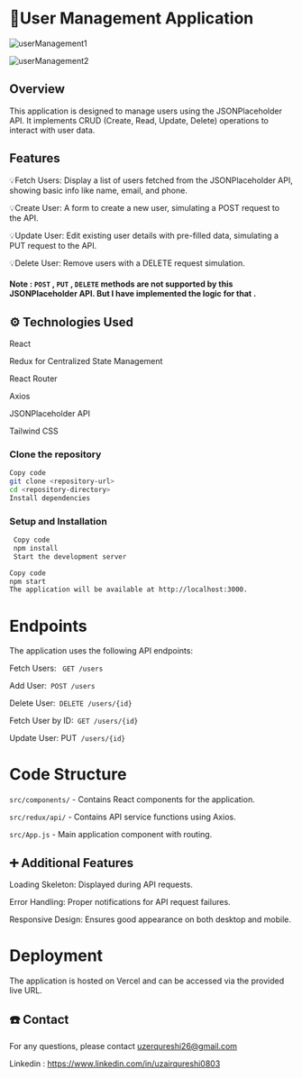# 👤User Management Application

![userManagement1](https://github.com/user-attachments/assets/eaf29120-8f84-4fe4-a2a2-778320adb948)

![userManagement2](https://github.com/user-attachments/assets/b9a9c85f-ba69-4480-9cb9-4a06aacc79ac)

## Overview
This application is designed to manage users using the JSONPlaceholder API. It implements CRUD (Create, Read, Update, Delete) operations to interact with user data.

## Features
💡Fetch Users: Display a list of users fetched from the JSONPlaceholder API, showing basic info like name, email, and phone.

💡Create User: A form to create a new user, simulating a POST request to the API.

💡Update User: Edit existing user details with pre-filled data, simulating a PUT request to the API.

💡Delete User: Remove users with a DELETE request simulation.

#### Note : `POST` , `PUT` , `DELETE` methods are not supported by this JSONPlaceholder API. But I have implemented the logic for that . 

## ⚙️ Technologies Used
React

Redux for Centralized State Management

React Router

Axios

JSONPlaceholder API

Tailwind CSS 

### Clone the repository

```bash
Copy code
git clone <repository-url>
cd <repository-directory>
Install dependencies
```
### Setup and Installation
```bash
 Copy code
 npm install
 Start the development server
```

```bash
Copy code
npm start
The application will be available at http://localhost:3000.
```

# Endpoints
The application uses the following API endpoints:

Fetch Users: ` GET /users`

Add User:` POST /users`

Delete User:` DELETE /users/{id}`

Fetch User by ID:` GET /users/{id}`

Update User: PUT` /users/{id}`

# Code Structure

`src/components/` - Contains React components for the application.

`src/redux/api/` - Contains API service functions using Axios.

`src/App.js` - Main application component with routing.

## ➕ Additional Features

Loading Skeleton: Displayed during API requests.

Error Handling: Proper notifications for API request failures.

Responsive Design: Ensures good appearance on both desktop and mobile.

# Deployment

The application is hosted on Vercel and can be accessed via the provided live URL.

## ☎️ Contact
For any questions, please contact uzerqureshi26@gmail.com

Linkedin : https://www.linkedin.com/in/uzairqureshi0803 

